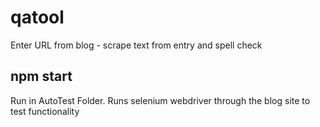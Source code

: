 # qatool
Enter URL from blog - scrape text from entry and spell check
## npm start
Run in AutoTest Folder. Runs selenium webdriver through the blog site to test functionality
